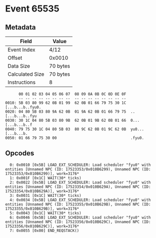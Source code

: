 # Event 65535

## Metadata

| Field           | Value    |
|-----------------|----------|
| Event Index     | 4/12     |
| Offset          | 0x0010   |
| Data Size       | 70 bytes |
| Calculated Size | 70 bytes |
| Instructions    | 8        |

```
      00 01 02 03 04 05 06 07  08 09 0A 0B 0C 0D 0E 0F
      -- -- -- -- -- -- -- --  -- -- -- -- -- -- -- --
0010: 5B 03 80 99 62 0B 01 99  62 0B 01 66 79 75 30 1C  [...b...b..fyu0.
0020: 04 80 5B 03 80 9A 62 0B  01 9A 62 0B 01 66 79 75  ..[...b...b..fyu
0030: 30 1C 04 80 5B 03 80 9B  62 0B 01 9B 62 0B 01 66  0...[...b...b..f
0040: 79 75 30 1C 04 80 5B 03  80 9C 62 0B 01 9C 62 0B  yu0...[...b...b.
0050: 01 66 79 75 30 00                                 .fyu0.          
```

## Opcodes

```
  0: 0x0010 [0x5B] LOAD_EXT_SCHEDULER: Load scheduler "fyu0" with entities [Unnamed NPC (ID: 17523353/0x010B6299), Unnamed NPC (ID: 17523353/0x010B6299)], work=3176*
  1: 0x001F [0x1C] WAIT(30* ticks)
  2: 0x0022 [0x5B] LOAD_EXT_SCHEDULER: Load scheduler "fyu0" with entities [Unnamed NPC (ID: 17523354/0x010B629A), Unnamed NPC (ID: 17523354/0x010B629A)], work=3176*
  3: 0x0031 [0x1C] WAIT(30* ticks)
  4: 0x0034 [0x5B] LOAD_EXT_SCHEDULER: Load scheduler "fyu0" with entities [Unnamed NPC (ID: 17523355/0x010B629B), Unnamed NPC (ID: 17523355/0x010B629B)], work=3176*
  5: 0x0043 [0x1C] WAIT(30* ticks)
  6: 0x0046 [0x5B] LOAD_EXT_SCHEDULER: Load scheduler "fyu0" with entities [Unnamed NPC (ID: 17523356/0x010B629C), Unnamed NPC (ID: 17523356/0x010B629C)], work=3176*
  7: 0x0055 [0x00] END_REQSTACK()
```
